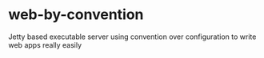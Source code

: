 # web-by-convention

Jetty based executable server using convention over configuration to write web apps really easily


